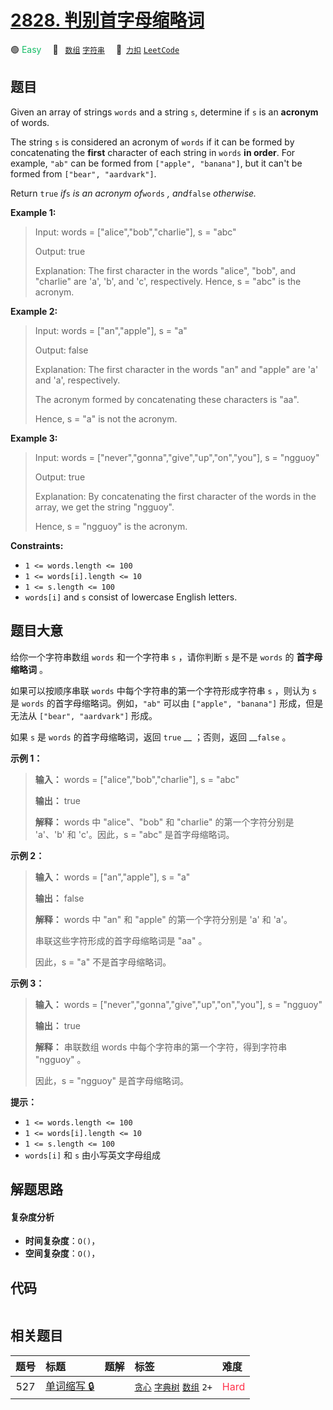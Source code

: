 # [2828. 判别首字母缩略词](https://2xiao.github.io/leetcode-js/problem/2828.html)

🟢 <font color=#15bd66>Easy</font>&emsp; 🔖&ensp; [`数组`](/tag/array.md) [`字符串`](/tag/string.md)&emsp; 🔗&ensp;[`力扣`](https://leetcode.cn/problems/check-if-a-string-is-an-acronym-of-words) [`LeetCode`](https://leetcode.com/problems/check-if-a-string-is-an-acronym-of-words)

## 题目

Given an array of strings `words` and a string `s`, determine if `s` is an
**acronym** of words.

The string `s` is considered an acronym of `words` if it can be formed by
concatenating the **first** character of each string in `words` **in order**.
For example, `"ab"` can be formed from `["apple", "banana"]`, but it can't be
formed from `["bear", "aardvark"]`.

Return `true` _if_`s` _is an acronym of_`words` _, and_`false` _otherwise._



**Example 1:**

> Input: words = ["alice","bob","charlie"], s = "abc"
> 
> Output: true
> 
> Explanation: The first character in the words "alice", "bob", and "charlie" are 'a', 'b', and 'c', respectively. Hence, s = "abc" is the acronym. 

**Example 2:**

> Input: words = ["an","apple"], s = "a"
> 
> Output: false
> 
> Explanation: The first character in the words "an" and "apple" are 'a' and 'a', respectively. 
> 
> The acronym formed by concatenating these characters is "aa". 
> 
> Hence, s = "a" is not the acronym.

**Example 3:**

> Input: words = ["never","gonna","give","up","on","you"], s = "ngguoy"
> 
> Output: true
> 
> Explanation: By concatenating the first character of the words in the array, we get the string "ngguoy". 
> 
> Hence, s = "ngguoy" is the acronym.

**Constraints:**

  * `1 <= words.length <= 100`
  * `1 <= words[i].length <= 10`
  * `1 <= s.length <= 100`
  * `words[i]` and `s` consist of lowercase English letters.


## 题目大意

给你一个字符串数组 `words` 和一个字符串 `s` ，请你判断 `s` 是不是 `words` 的 **首字母缩略词** 。

如果可以按顺序串联 `words` 中每个字符串的第一个字符形成字符串 `s` ，则认为 `s` 是 `words` 的首字母缩略词。例如，`"ab"`
可以由 `["apple", "banana"]` 形成，但是无法从 `["bear", "aardvark"]` 形成。

如果 `s` 是 `words` 的首字母缩略词，返回 `true` __ ；否则，返回 __`false` 。



**示例 1：**

> 
> 
> 
> 
> 
> **输入：** words = ["alice","bob","charlie"], s = "abc"
> 
> **输出：** true
> 
> **解释：** words 中 "alice"、"bob" 和 "charlie" 的第一个字符分别是 'a'、'b' 和 'c'。因此，s = "abc" 是首字母缩略词。 
> 
> 

**示例 2：**

> 
> 
> 
> 
> 
> **输入：** words = ["an","apple"], s = "a"
> 
> **输出：** false
> 
> **解释：** words 中 "an" 和 "apple" 的第一个字符分别是 'a' 和 'a'。
> 
> 串联这些字符形成的首字母缩略词是 "aa" 。
> 
> 因此，s = "a" 不是首字母缩略词。
> 
> 

**示例 3：**

> 
> 
> 
> 
> 
> **输入：** words = ["never","gonna","give","up","on","you"], s = "ngguoy"
> 
> **输出：** true
> 
> **解释：** 串联数组 words 中每个字符串的第一个字符，得到字符串 "ngguoy" 。
> 
> 因此，s = "ngguoy" 是首字母缩略词。 
> 
> 



**提示：**

  * `1 <= words.length <= 100`
  * `1 <= words[i].length <= 10`
  * `1 <= s.length <= 100`
  * `words[i]` 和 `s` 由小写英文字母组成


## 解题思路

#### 复杂度分析

- **时间复杂度**：`O()`，
- **空间复杂度**：`O()`，

## 代码

```javascript

```

## 相关题目

<!-- prettier-ignore -->
| 题号 | 标题 | 题解 | 标签 | 难度 |
| :------: | :------ | :------: | :------ | :------ |
| 527 | [单词缩写 🔒](https://leetcode.com/problems/word-abbreviation) |  |  [`贪心`](/tag/greedy.md) [`字典树`](/tag/trie.md) [`数组`](/tag/array.md) `2+` | <font color=#ff334b>Hard</font> |